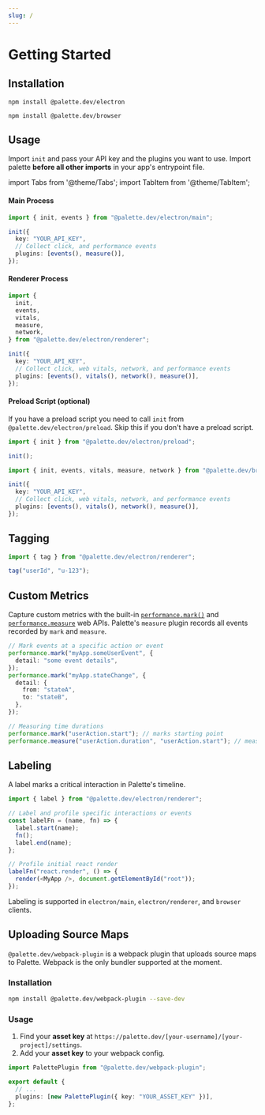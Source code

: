 ```yaml
---
slug: /
---
```


# Getting Started

## Installation

<Tabs>
<TabItem value="electron" label="Electron">

```npm2yarn
npm install @palette.dev/electron
```

</TabItem>
<TabItem value="browser" label="Browser">

```npm2yarn
npm install @palette.dev/browser
```

</TabItem>
</Tabs>

## Usage

Import `init` and pass your API key and the plugins you want to use. Import palette **before all other imports** in your app's entrypoint file.

import Tabs from '@theme/Tabs';
import TabItem from '@theme/TabItem';

<Tabs>
<TabItem value="electron" label="Electron">

#### Main Process

```ts title="main.js"
import { init, events } from "@palette.dev/electron/main";

init({
  key: "YOUR_API_KEY",
  // Collect click, and performance events
  plugins: [events(), measure()],
});
```

#### Renderer Process

```ts title="renderer.js"
import {
  init,
  events,
  vitals,
  measure,
  network,
} from "@palette.dev/electron/renderer";

init({
  key: "YOUR_API_KEY",
  // Collect click, web vitals, network, and performance events
  plugins: [events(), vitals(), network(), measure()],
});
```

#### Preload Script (optional)

If you have a preload script you need to call `init` from `@palette.dev/electron/preload`. Skip this if you don't have a preload script.

```ts title="preload.js"
import { init } from "@palette.dev/electron/preload";

init();
```

</TabItem>
<TabItem value="browser" label="Browser">

```ts title="index.js"
import { init, events, vitals, measure, network } from "@palette.dev/browser";

init({
  key: "YOUR_API_KEY",
  // Collect click, web vitals, network, and performance events
  plugins: [events(), vitals(), network(), measure()],
});
```

</TabItem>
</Tabs>

## Tagging

```ts
import { tag } from "@palette.dev/electron/renderer";

tag("userId", "u-123");
```

## Custom Metrics

Capture custom metrics with the built-in [`performance.mark()`](https://developer.mozilla.org/en-US/docs/Web/API/Performance/mark) and [`performance.measure`](https://developer.mozilla.org/en-US/docs/Web/API/Performance/measure) web APIs. Palette's `measure` plugin records all events recorded by `mark` and `measure`.

```ts
// Mark events at a specific action or event
performance.mark("myApp.someUserEvent", {
  detail: "some event details",
});
performance.mark("myApp.stateChange", {
  detail: {
    from: "stateA",
    to: "stateB",
  },
});

// Measuring time durations
performance.mark("userAction.start"); // marks starting point
performance.measure("userAction.duration", "userAction.start"); // measures from starting point
```

## Labeling

A label marks a critical interaction in Palette's timeline.

```ts
import { label } from "@palette.dev/electron/renderer";

// Label and profile specific interactions or events
const labelFn = (name, fn) => {
  label.start(name);
  fn();
  label.end(name);
};

// Profile initial react render
labelFn("react.render", () => {
  render(<MyApp />, document.getElementById("root"));
});
```

Labeling is supported in `electron/main`, `electron/renderer`, and `browser` clients.

## Uploading Source Maps

`@palette.dev/webpack-plugin` is a webpack plugin that uploads source maps to Palette. Webpack is the only bundler supported at the moment.

### Installation

```bash
npm install @palette.dev/webpack-plugin --save-dev
```

### Usage

1. Find your **asset key** at `https://palette.dev/[your-username]/[your-project]/settings`.
2. Add your **asset key** to your webpack config.

```ts title="webpack.config.js"
import PalettePlugin from "@palette.dev/webpack-plugin";

export default {
  // ...
  plugins: [new PalettePlugin({ key: "YOUR_ASSET_KEY" })],
};
```
